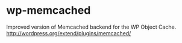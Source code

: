 wp-memcached
============

Improved version of Memcached backend for the WP Object Cache. http://wordpress.org/extend/plugins/memcached/
